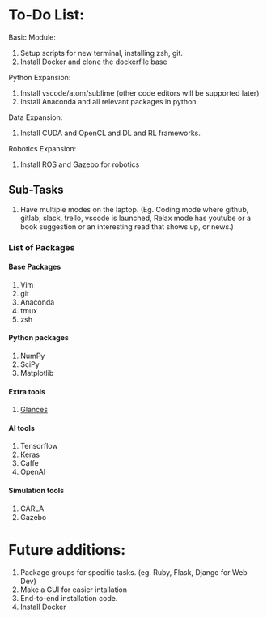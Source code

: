 # To-Do List:

Basic Module: 
1. Setup scripts for new terminal, installing zsh, git.
2. Install Docker and clone the dockerfile base

Python Expansion:
1. Install vscode/atom/sublime (other code editors will be supported later)
2. Install Anaconda and all relevant packages in python.

Data Expansion:
1. Install CUDA and OpenCL and DL and RL frameworks.

Robotics Expansion:
1. Install ROS and Gazebo for robotics

## Sub-Tasks

1. Have multiple modes on the laptop. (Eg. Coding mode where github, gitlab, slack, trello, vscode is launched, Relax mode has youtube or a book suggestion or an interesting read that shows up, or news.)

### List of Packages

#### Base Packages

1. Vim
2. git
3. Anaconda
4. tmux
5. zsh

#### Python packages

1. NumPy
2. SciPy
3. Matplotlib

#### Extra tools

1. [Glances](https://github.com/nicolargo/glances)

#### AI tools

1. Tensorflow
2. Keras
3. Caffe
4. OpenAI 

#### Simulation tools

1. CARLA
2. Gazebo

# Future additions:

1. Package groups for specific tasks. (eg. Ruby, Flask, Django for Web Dev)
2. Make a GUI for easier intallation
3. End-to-end installation code.
4. Install Docker
